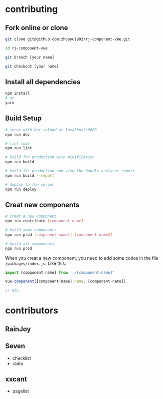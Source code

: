 # contributing

## Fork online or clone

``` bash
git clone git@github.com:zhouyu1993/rj-component-vue.git

cd rj-component-vue

git branch [your name]

git checkout [your name]
```

## Install all dependencies

``` bash
npm install
# or
yarn
```

## Build Setup

``` bash
# serve with hot reload at localhost:8080
npm run dev

# lint code
npm run lint

# build for production with minification
npm run build

# build for production and view the bundle analyzer report
npm run build --report

# deploy to the server
npm run deploy
```

## Creat new components

``` bash
# creat a new component
npm run contribute [component-name]

# build some components
npm run prod [component-name1] [component-name2]

# build all components
npm run prod
```

When you creat a new component, you need to add some codes in the file `/packages/index.js`. Like this:

``` js
import [component-name] from './[component-name]'

Vue.component([component-name].name, [component-name])

// etc.
```

# contributors

## RainJoy

## Seven

* checklist
* radio

## xxcant

* pagelist
